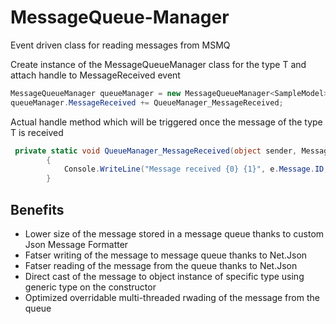 # MessageQueue-Manager
Event driven class for reading messages from MSMQ

Create instance of the MessageQueueManager class for the type T and attach handle to MessageReceived event

```cs
MessageQueueManager queueManager = new MessageQueueManager<SampleModel>(@".\private$\TestQueue");
queueManager.MessageReceived += QueueManager_MessageReceived;
```


Actual handle method which will be triggered once the message of the type T is received
```cs
 private static void QueueManager_MessageReceived(object sender, MessageReceivedEventArgs<SampleModel> e)
        {
            Console.WriteLine("Message received {0} {1}", e.Message.ID, e.Message.TimeCreated.ToString("yyyy-MM-dd HH:mm:ss.fff"));
        }
```

## Benefits

- Lower size of the message stored in a message queue thanks to custom Json Message Formatter
- Fatser writing of the message to message queue thanks to Net.Json
- Fatser reading of the message from the queue thanks to Net.Json
- Direct cast of the message to object instance of specific type using generic type on the constructor
- Optimized overridable multi-threaded rwading of the message from the queue
